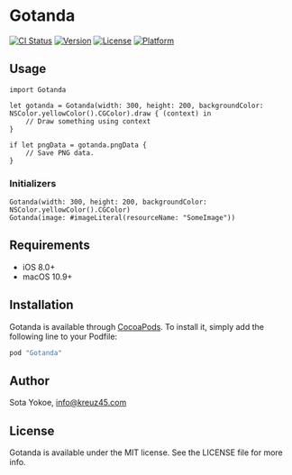 # Gotanda

[![CI Status](http://img.shields.io/travis/SotaYokoe/Gotanda.svg?style=flat)](https://travis-ci.org/SotaYokoe/Gotanda)
[![Version](https://img.shields.io/cocoapods/v/Gotanda.svg?style=flat)](http://cocoapods.org/pods/Gotanda)
[![License](https://img.shields.io/cocoapods/l/Gotanda.svg?style=flat)](http://cocoapods.org/pods/Gotanda)
[![Platform](https://img.shields.io/cocoapods/p/Gotanda.svg?style=flat)](http://cocoapods.org/pods/Gotanda)

## Usage

```
import Gotanda

let gotanda = Gotanda(width: 300, height: 200, backgroundColor: NSColor.yellowColor().CGColor).draw { (context) in
    // Draw something using context
}

if let pngData = gotanda.pngData {
    // Save PNG data.
}
```

### Initializers

```
Gotanda(width: 300, height: 200, backgroundColor: NSColor.yellowColor().CGColor)
Gotanda(image: #imageLiteral(resourceName: "SomeImage"))
```

## Requirements

* iOS 8.0+
* macOS 10.9+

## Installation

Gotanda is available through [CocoaPods](http://cocoapods.org). To install
it, simply add the following line to your Podfile:

```ruby
pod "Gotanda"
```

## Author

Sota Yokoe, info@kreuz45.com

## License

Gotanda is available under the MIT license. See the LICENSE file for more info.
